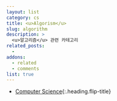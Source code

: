 ```yaml
---
layout: list
category: cs
title: <u>Algorism</u>
slug: algorithm
description: >
  <u>알고리즘</u> 관련 카테고리
related_posts:
  -
addons:
  - related
  - comments
list: true
---
```


* [Computer Science]{:.heading.flip-title}

[Computer Science]: /cs/
